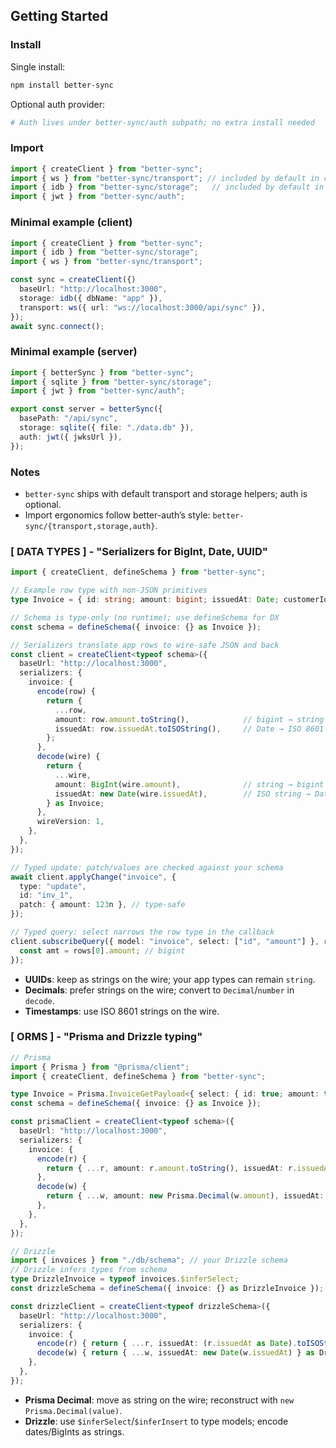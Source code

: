 ## Getting Started

### Install
Single install:
```bash
npm install better-sync
```
Optional auth provider:
```bash
# Auth lives under better-sync/auth subpath; no extra install needed
```

### Import
```ts
import { createClient } from "better-sync";
import { ws } from "better-sync/transport"; // included by default in core deps
import { idb } from "better-sync/storage";   // included by default in core deps
import { jwt } from "better-sync/auth";
```

### Minimal example (client)
```ts
import { createClient } from "better-sync";
import { idb } from "better-sync/storage";
import { ws } from "better-sync/transport";

const sync = createClient({)
  baseUrl: "http://localhost:3000",
  storage: idb({ dbName: "app" }),
  transport: ws({ url: "ws://localhost:3000/api/sync" }),
});
await sync.connect();
```

### Minimal example (server)
```ts
import { betterSync } from "better-sync";
import { sqlite } from "better-sync/storage";
import { jwt } from "better-sync/auth";

export const server = betterSync({
  basePath: "/api/sync",
  storage: sqlite({ file: "./data.db" }),
  auth: jwt({ jwksUrl }),
});
```

### Notes
- `better-sync` ships with default transport and storage helpers; auth is optional.
- Import ergonomics follow better-auth’s style: `better-sync/{transport,storage,auth}`.

### [ DATA TYPES ] - "Serializers for BigInt, Date, UUID"
```ts
import { createClient, defineSchema } from "better-sync";

// Example row type with non-JSON primitives
type Invoice = { id: string; amount: bigint; issuedAt: Date; customerId: string };

// Schema is type-only (no runtime); use defineSchema for DX
const schema = defineSchema({ invoice: {} as Invoice });

// Serializers translate app rows to wire-safe JSON and back
const client = createClient<typeof schema>({
  baseUrl: "http://localhost:3000",
  serializers: {
    invoice: {
      encode(row) {
        return {
          ...row,
          amount: row.amount.toString(),            // bigint → string
          issuedAt: row.issuedAt.toISOString(),     // Date → ISO 8601 string
        };
      },
      decode(wire) {
        return {
          ...wire,
          amount: BigInt(wire.amount),              // string → bigint
          issuedAt: new Date(wire.issuedAt),        // ISO string → Date
        } as Invoice;
      },
      wireVersion: 1,
    },
  },
});

// Typed update: patch/values are checked against your schema
await client.applyChange("invoice", {
  type: "update",
  id: "inv_1",
  patch: { amount: 123n }, // type-safe
});

// Typed query: select narrows the row type in the callback
client.subscribeQuery({ model: "invoice", select: ["id", "amount"] }, rows => {
  const amt = rows[0].amount; // bigint
});
```

- **UUIDs**: keep as strings on the wire; your app types can remain `string`.
- **Decimals**: prefer strings on the wire; convert to `Decimal`/`number` in `decode`.
- **Timestamps**: use ISO 8601 strings on the wire.

### [ ORMS ] - "Prisma and Drizzle typing"
```ts
// Prisma
import { Prisma } from "@prisma/client";
import { createClient, defineSchema } from "better-sync";

type Invoice = Prisma.InvoiceGetPayload<{ select: { id: true; amount: true; issuedAt: true; customerId: true } }>;
const schema = defineSchema({ invoice: {} as Invoice });

const prismaClient = createClient<typeof schema>({
  baseUrl: "http://localhost:3000",
  serializers: {
    invoice: {
      encode(r) {
        return { ...r, amount: r.amount.toString(), issuedAt: r.issuedAt.toISOString() };
      },
      decode(w) {
        return { ...w, amount: new Prisma.Decimal(w.amount), issuedAt: new Date(w.issuedAt) } as Invoice;
      },
    },
  },
});

// Drizzle
import { invoices } from "./db/schema"; // your Drizzle schema
// Drizzle infers types from schema
type DrizzleInvoice = typeof invoices.$inferSelect;
const drizzleSchema = defineSchema({ invoice: {} as DrizzleInvoice });

const drizzleClient = createClient<typeof drizzleSchema>({
  baseUrl: "http://localhost:3000",
  serializers: {
    invoice: {
      encode(r) { return { ...r, issuedAt: (r.issuedAt as Date).toISOString() }; },
      decode(w) { return { ...w, issuedAt: new Date(w.issuedAt) } as DrizzleInvoice; },
    },
  },
});
```

- **Prisma Decimal**: move as string on the wire; reconstruct with `new Prisma.Decimal(value)`.
- **Drizzle**: use `$inferSelect`/`$inferInsert` to type models; encode dates/BigInts as strings.

